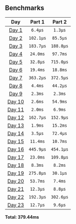 <!--- benchmarking table --->
## Benchmarks

| Day | Part 1 | Part 2 |
| :---: | :---: | :---:  |
| [Day 1](./src/bin/01.rs) | `6.4µs` | `1.3µs` |
| [Day 2](./src/bin/02.rs) | `102.1µs` | `85.5µs` |
| [Day 3](./src/bin/03.rs) | `183.7µs` | `188.8µs` |
| [Day 4](./src/bin/04.rs) | `24.0ms` | `97.7ms` |
| [Day 5](./src/bin/05.rs) | `32.8µs` | `715.0µs` |
| [Day 6](./src/bin/06.rs) | `19.4ms` | `18.8ms` |
| [Day 7](./src/bin/07.rs) | `363.2µs` | `372.5µs` |
| [Day 8](./src/bin/08.rs) | `4.4ms` | `44.2µs` |
| [Day 9](./src/bin/09.rs) | `2.3ms` | `2.3ms` |
| [Day 10](./src/bin/10.rs) | `2.6ms` | `54.9ms` |
| [Day 11](./src/bin/11.rs) | `2.0ms` | `6.9ms` |
| [Day 12](./src/bin/12.rs) | `162.7µs` | `152.9µs` |
| [Day 13](./src/bin/13.rs) | `1.9ms` | `15.2ms` |
| [Day 14](./src/bin/14.rs) | `3.5µs` | `72.4µs` |
| [Day 15](./src/bin/15.rs) | `11.4ms` | `10.7ms` |
| [Day 16](./src/bin/16.rs) | `445.9µs` | `454.1µs` |
| [Day 17](./src/bin/17.rs) | `23.0ms` | `109.8µs` |
| [Day 18](./src/bin/18.rs) | `8.3ms` | `8.2ms` |
| [Day 19](./src/bin/19.rs) | `275.8µs` | `30.1µs` |
| [Day 20](./src/bin/20.rs) | `53.7ms` | `7.4ms` |
| [Day 21](./src/bin/21.rs) | `12.3µs` | `8.8µs` |
| [Day 22](./src/bin/22.rs) | `192.3µs` | `302.6µs` |
| [Day 23](./src/bin/23.rs) | `12.7µs` | `9.6µs` |

**Total: 379.44ms**
<!--- benchmarking table --->
